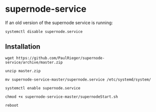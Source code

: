 # supernode-service
If an old version of the supernode service is running:
```
systemctl disable supernode.service
```
## Installation
```
wget https://github.com/PaulRieger/supernode-service/archive/master.zip
```
```
unzip master.zip
```
```
mv supernode-service-master/supernode.service /etc/systemd/system/
```
```
systemctl enable supernode.service
```
```
chmod +x supernode-service-master/supernodeStart.sh
```
```
reboot
```

